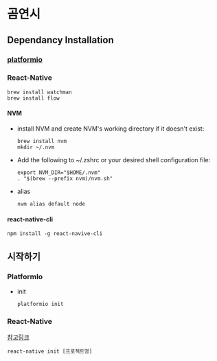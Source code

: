 곰연시
=========

## Dependancy Installation

### [platformio](http://docs.platformio.org/)


### React-Native

```
brew install watchman
brew install flow
```

#### NVM
* install NVM and create NVM's working directory if it doesn't exist:
    ```
    brew install nvm
    mkdir ~/.nvm
    ```

* Add the following to ~/.zshrc or your desired shell configuration file:
    ```
    export NVM_DIR="$HOME/.nvm"
    . "$(brew --prefix nvm)/nvm.sh"
    ```

* alias
    ```
    nvm alias default node
    ```


#### react-native-cli
```
npm install -g react-navive-cli
```

## 시작하기

### PlatformIo
* init
    ```
    platformio init
    ```

### React-Native

[참고링크](https://realm.io/kr/news/react-native/)
```
react-native init [프로젝트명]
```
